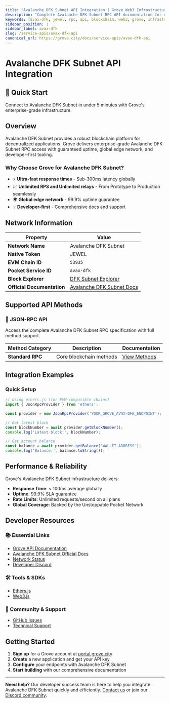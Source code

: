 ```yaml
---
title: "Avalanche DFK Subnet API Integration | Grove Web3 Infrastructure"
description: "Complete Avalanche DFK Subnet RPC API documentation for developers. Fast, reliable Avalanche DFK Subnet blockchain access with Grove's enterprise infrastructure. Get started in minutes."
keywords: [avax-dfk, jewel, rpc, api, blockchain, web3, grove, infrastructure, developers, integration]
sidebar_position: 1
sidebar_label: avax-dfk
slug: /service-apis/avax-dfk-api
canonical_url: https://grove.city/docs/service-apis/avax-dfk-api
---
```


# Avalanche DFK Subnet API Integration

<div style={{background: "linear-gradient(135deg, #e84142 0%, #662d91 100%)", color: "white", padding: "1.5rem", borderRadius: "8px", margin: "1rem 0"}}>
  <h2 style={{color: "white", marginTop: 0}}>🚀 Quick Start</h2>
  <p style={{marginBottom: 0, fontSize: "1.1rem"}}>Connect to Avalanche DFK Subnet in under 5 minutes with Grove's enterprise-grade infrastructure.</p>
</div>

## Overview

Avalanche DFK Subnet provides a robust blockchain platform for decentralized applications. Grove delivers enterprise-grade Avalanche DFK Subnet RPC access with guaranteed uptime, global edge network, and developer-first tooling.

### Why Choose Grove for Avalanche DFK Subnet?

- ⚡ **Ultra-fast response times** - Sub-300ms latency globally
- 📈 **Unlimited RPS and Unlimited relays** - From Prototype to Production seamlessly
- 🌍 **Global edge network** - 99.9% uptime guarantee
- 💡 **Developer-first** - Comprehensive docs and support

## Network Information

| Property | Value |
|----------|-------|
| **Network Name** | Avalanche DFK Subnet |
| **Native Token** | JEWEL |
| **EVM Chain ID** | `53935` |
| **Pocket Service ID** | `avax-dfk` |
| **Block Explorer** | [DFK Subnet Explorer](https://avascan.info/blockchain/dfk/home) |
| **Official Documentation** | [Avalanche DFK Subnet Docs](https://docs.defikingdoms.com/) |

## Supported API Methods

### 🔌 JSON-RPC API
Access the complete Avalanche DFK Subnet RPC specification with full method support.

| Method Category | Description | Documentation |
|-----------------|-------------|---------------|
| **Standard RPC** | Core blockchain methods | [View Methods](../grove-api/api-definition/definition#json-rpc-supported-methods) |

## Integration Examples

### Quick Setup

```javascript
// Using ethers.js (for EVM-compatible chains)
import { JsonRpcProvider } from 'ethers';

const provider = new JsonRpcProvider('YOUR_GROVE_AVAX-DFK_ENDPOINT');

// Get latest block
const blockNumber = await provider.getBlockNumber();
console.log('Latest block:', blockNumber);

// Get account balance
const balance = await provider.getBalance('WALLET_ADDRESS');
console.log('Balance:', balance.toString());
```

## Performance & Reliability

Grove's Avalanche DFK Subnet infrastructure delivers:

- **Response Time**: < 100ms average globally
- **Uptime**: 99.9% SLA guarantee  
- **Rate Limits**: Unlimited requests/second on all plans
- **Global Coverage**: Backed by the Unstoppable Pocket Network

## Developer Resources

### 📚 Essential Links
- [Grove API Documentation](../grove-api/overview/grove-api)
- [Avalanche DFK Subnet Official Docs](https://docs.avax.network/)
- [Network Status](https://status.grove.city)
- [Developer Discord](https://discord.gg/build-with-grove)

### 🛠️ Tools & SDKs
- [Ethers.js](https://docs.ethers.io/)
- [Web3.js](https://web3js.readthedocs.io/)

### 💬 Community & Support
- [GitHub Issues](https://github.com/buildwithgrove/path)  
- [Technical Support](https://discord.com/channels/824324475256438814/1150805396085293106)

## Getting Started

1. **Sign up** for a Grove account at [portal.grove.city](https://portal.grove.city)
2. **Create** a new application and get your API key
3. **Configure** your endpoints with Avalanche DFK Subnet
4. **Start building** with our comprehensive documentation

---

<div style={{background: "#f8f9fa", padding: "1rem", borderLeft: "4px solid #007bff", margin: "1rem 0"}}>
  <strong>Need help?</strong> Our developer success team is here to help you integrate Avalanche DFK Subnet quickly and efficiently. <a href="mailto:portal@grove.city">Contact us</a> or join our <a href="https://discord.gg/build-with-grove">Discord community</a>.
</div>
